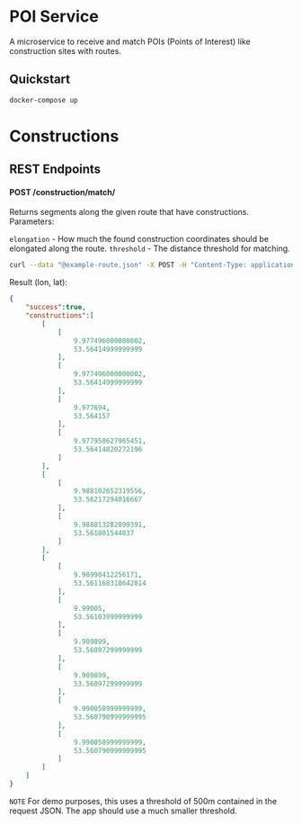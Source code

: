 # POI Service

A microservice to receive and match POIs (Points of Interest) like construction sites with routes.

## Quickstart

```bash
docker-compose up
```

# Constructions
## REST Endpoints
#### POST /construction/match/

Returns segments along the given route that have constructions.
Parameters: 

`elongation` - How much the found construction coordinates should be elongated along the route.
`threshold` - The distance threshold for matching.

```bash
curl --data "@example-route.json" -X POST -H "Content-Type: application/json" http://localhost:8000/construction/match
```
Result (lon, lat):
```json
{
    "success":true,
    "constructions":[
        [
            [
                9.977496000000002,
                53.56414999999999
            ],
            [
                9.977496000000002,
                53.56414999999999
            ],
            [
                9.977694,
                53.564157
            ],
            [
                9.977958627965451,
                53.56414820272196
            ]
        ],
        [
            [
                9.988102652319556,
                53.56217294016667
            ],
            [
                9.988813282899391,
                53.561801544837
            ]
        ],
        [
            [
                9.98990412256171,
                53.561168318642814
            ],
            [
                9.99005,
                53.56103999999999
            ],
            [
                9.989899,
                53.56097299999999
            ],
            [
                9.989899,
                53.56097299999999
            ],
            [
                9.990058999999999,
                53.560790999999995
            ],
            [
                9.990058999999999,
                53.560790999999995
            ]
        ]
    ]
}
```

`NOTE` For demo purposes, this uses a threshold of 500m contained in the request JSON. The app should use a much smaller threshold.
